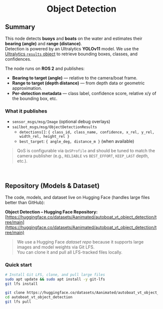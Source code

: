 # <p style="text-align: center;">Object Detection</p>

## Summary

This node detects **buoys** and **boats** on the water and estimates their **bearing (angle)** and **range (distance)**.  
Detection is powered by an Ultralytics **YOLOv11** model. We use the
[Ultralytics `results` object](https://docs.ultralytics.com/modes/predict/#working-with-results)
to retrieve bounding boxes, classes, and confidences.

The node runs on **ROS 2** and publishes:
- **Bearing to target (angle)** — relative to the camera/boat frame.
- **Range to target (depth distance)** — from depth data or geometric approximation.
- **Per-detection metadata** — class label, confidence score, relative x/y of the bounding box, etc.

### What it publishes
- `sensor_msgs/msg/Image` (optional debug overlays)
- `sailbot_msgs/msg/ObjectDetectionResults`
  - `detections[]`: `{ class_id, class_name, confidence, x_rel, y_rel, width_rel, height_rel }`
  - `best_target`: `{ angle_deg, distance_m }` (when available)

> QoS is configurable via `QoSProfile` and should be tuned to match the camera publisher
> (e.g., `RELIABLE` vs `BEST_EFFORT`, `KEEP_LAST` depth, etc.).

<br/>

## Repository (Models & Dataset)

The code, models, and dataset live on Hugging Face (handles large files better than GitHub):

**Object Detection – Hugging Face Repository:**  
[https://huggingface.co/datasets/Aanimated/autoboat_vt_object_detection/tree/main](https://huggingface.co/datasets/Aanimated/autoboat_vt_object_detection/tree/main)

> We use a Hugging Face *dataset repo* because it supports large images and model weights via Git LFS.  
> You can clone it and pull all LFS-tracked files locally.

### Quick start
```bash
# Install Git LFS, clone, and pull large files
sudo apt update && sudo apt install -y git-lfs
git lfs install

git clone https://huggingface.co/datasets/Aanimated/autoboat_vt_object_detection
cd autoboat_vt_object_detection
git lfs pull
```